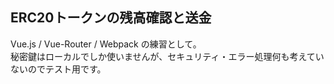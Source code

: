 ## ERC20トークンの残高確認と送金
Vue.js / Vue-Router / Webpack の練習として。  
秘密鍵はローカルでしか使いませんが、セキュリティ・エラー処理何も考えていないのでテスト用です。
